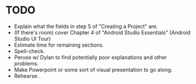 # TODO

- Explain what the fields in step 5 of "Creating a Project" are.
- (If there's room) cover Chapter 4 of "Android Studio Essentials" (Android Studio UI Tour)
- Estimate time for remaining sections.
- Spell-check.
- Peruse w/ Dylan to find potentially poor explanations and other problems.
- Make Powerpoint or some sort of visual presentation to go along.
- Rehearse.